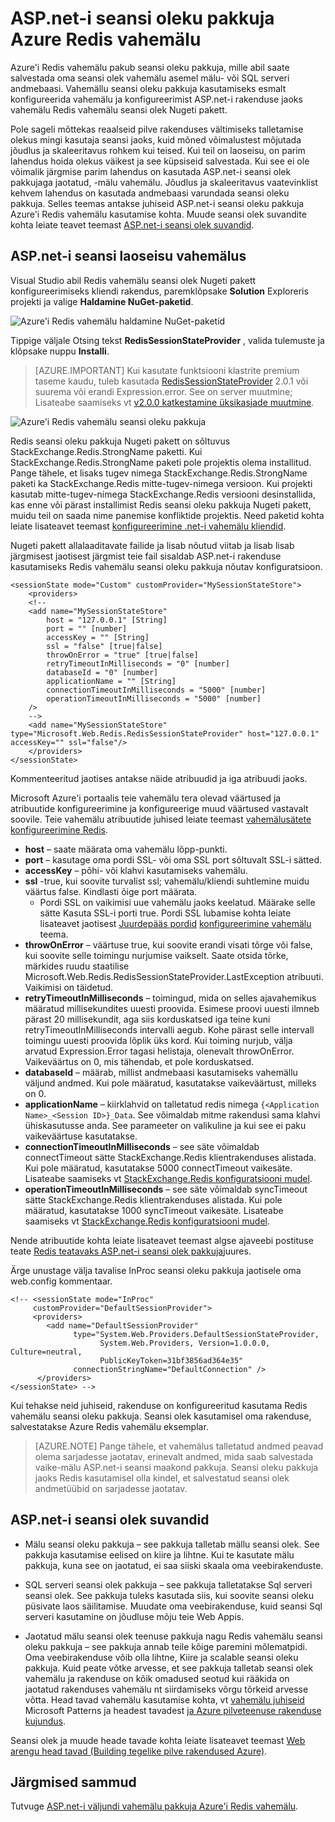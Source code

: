 <properties
    pageTitle="Vahemälu ASP.net-i seansi oleku pakkuja | Microsoft Azure'i"
    description="Siit saate teada, kuidas säilitada ASP.net-i seansi olek Azure'i Redis vahemälu abil"
    services="redis-cache"
    documentationCenter="na"
    authors="steved0x"
    manager="douge"
    editor="tysonn" />
<tags
    ms.service="cache"
    ms.devlang="na"
    ms.topic="article"
    ms.tgt_pltfrm="cache-redis"
    ms.workload="tbd"
    ms.date="09/01/2016"
    ms.author="sdanie" />

# <a name="aspnet-session-state-provider-for-azure-redis-cache"></a>ASP.net-i seansi oleku pakkuja Azure Redis vahemälu

Azure'i Redis vahemälu pakub seansi oleku pakkuja, mille abil saate salvestada oma seansi olek vahemälu asemel mälu- või SQL serveri andmebaasi. Vahemällu seansi oleku pakkuja kasutamiseks esmalt konfigureerida vahemälu ja konfigureerimist ASP.net-i rakenduse jaoks vahemälu Redis vahemälu seansi olek Nugeti pakett.

Pole sageli mõttekas reaalseid pilve rakenduses vältimiseks talletamise olekus mingi kasutaja seansi jaoks, kuid mõned võimalustest mõjutada jõudlus ja skaleeritavus rohkem kui teised. Kui teil on laoseisu, on parim lahendus hoida olekus väikest ja see küpsiseid salvestada. Kui see ei ole võimalik järgmise parim lahendus on kasutada ASP.net-i seansi olek pakkujaga jaotatud, -mälu vahemälu. Jõudlus ja skaleeritavus vaatevinklist kehvem lahendus on kasutada andmebaasi varundada seansi oleku pakkuja. Selles teemas antakse juhiseid ASP.net-i seansi oleku pakkuja Azure'i Redis vahemälu kasutamise kohta. Muude seansi olek suvandite kohta leiate teavet teemast [ASP.net-i seansi olek suvandid](#aspnet-session-state-options).

## <a name="store-aspnet-session-state-in-the-cache"></a>ASP.net-i seansi laoseisu vahemälus

Visual Studio abil Redis vahemälu seansi olek Nugeti pakett konfigureerimiseks kliendi rakendus, paremklõpsake **Solution** Exploreris projekti ja valige **Haldamine NuGet-paketid**.

![Azure'i Redis vahemälu haldamine NuGet-paketid](./media/cache-aspnet-session-state-provider/redis-cache-manage-nuget-menu.png)

Tippige väljale Otsing tekst **RedisSessionStateProvider** , valida tulemuste ja klõpsake nuppu **Installi**.

>[AZURE.IMPORTANT] Kui kasutate funktsiooni klastrite premium taseme kaudu, tuleb kasutada [RedisSessionStateProvider](https://www.nuget.org/packages/Microsoft.Web.RedisSessionStateProvider) 2.0.1 või suurema või erandi Expression.error. See on server muutmine; Lisateabe saamiseks vt [v2.0.0 katkestamine üksikasjade muutmine](https://github.com/Azure/aspnet-redis-providers/wiki/v2.0.0-Breaking-Change-Details).

![Azure'i Redis vahemälu seansi oleku pakkuja](./media/cache-aspnet-session-state-provider/redis-cache-session-state-provider.png)

Redis seansi oleku pakkuja Nugeti pakett on sõltuvus StackExchange.Redis.StrongName paketti. Kui StackExchange.Redis.StrongName paketi pole projektis olema installitud. Pange tähele, et lisaks tugev nimega StackExchange.Redis.StrongName paketi ka StackExchange.Redis mitte-tugev-nimega versioon. Kui projekti kasutab mitte-tugev-nimega StackExchange.Redis versiooni desinstallida, kas enne või pärast installimist Redis seansi oleku pakkuja Nugeti pakett, muidu teil on saada nime panemise konfliktide projektis. Need paketid kohta leiate lisateavet teemast [konfigureerimine .net-i vahemälu kliendid](cache-dotnet-how-to-use-azure-redis-cache.md#configure-the-cache-clients).

Nugeti pakett allalaaditavate failide ja lisab nõutud viitab ja lisab lisab järgmisest jaotisest järgmist teie fail sisaldab ASP.net-i rakenduse kasutamiseks Redis vahemälu seansi oleku pakkuja nõutav konfiguratsioon.

    <sessionState mode="Custom" customProvider="MySessionStateStore">
        <providers>
        <!--
        <add name="MySessionStateStore"
            host = "127.0.0.1" [String]
            port = "" [number]
            accessKey = "" [String]
            ssl = "false" [true|false]
            throwOnError = "true" [true|false]
            retryTimeoutInMilliseconds = "0" [number]
            databaseId = "0" [number]
            applicationName = "" [String]
            connectionTimeoutInMilliseconds = "5000" [number]
            operationTimeoutInMilliseconds = "5000" [number]
        />
        -->
        <add name="MySessionStateStore" type="Microsoft.Web.Redis.RedisSessionStateProvider" host="127.0.0.1" accessKey="" ssl="false"/>
        </providers>
    </sessionState>

Kommenteeritud jaotises antakse näide atribuudid ja iga atribuudi jaoks.

Microsoft Azure'i portaalis teie vahemälu tera olevad väärtused ja atribuutide konfigureerimine ja konfigureerige muud väärtused vastavalt soovile. Teie vahemälu atribuutide juhised leiate teemast [vahemälusätete konfigureerimine Redis](cache-configure.md#configure-redis-cache-settings).

-   **host** – saate määrata oma vahemälu lõpp-punkti.
-   **port** – kasutage oma pordi SSL- või oma SSL port sõltuvalt SSL-i sätted.
-   **accessKey** – põhi- või klahvi kasutamiseks vahemälu.
-   **ssl** -true, kui soovite turvalist ssl; vahemälu/kliendi suhtlemine muidu väärtus false. Kindlasti õige port määrata.
    -   Pordi SSL on vaikimisi uue vahemälu jaoks keelatud. Määrake selle sätte Kasuta SSL-i porti true. Pordi SSL lubamise kohta leiate lisateavet jaotisest [Juurdepääs pordid](cache-configure.md#access-ports) [konfigureerimine vahemälu](cache-configure.md) teema.
-   **throwOnError** – väärtuse true, kui soovite erandi visati tõrge või false, kui soovite selle toimingu nurjumise vaikselt. Saate otsida tõrke, märkides ruudu staatilise Microsoft.Web.Redis.RedisSessionStateProvider.LastException atribuuti. Vaikimisi on täidetud.
-   **retryTimeoutInMilliseconds** – toimingud, mida on selles ajavahemikus määratud millisekundites uuesti proovida. Esimese proovi uuesti ilmneb pärast 20 millisekundit, aga siis korduskatsed iga teine kuni retryTimeoutInMilliseconds intervalli aegub. Kohe pärast selle intervall toimingu uuesti proovida lõplik üks kord. Kui toiming nurjub, välja arvatud Expression.Error tagasi helistaja, olenevalt throwOnError. Vaikeväärtus on 0, mis tähendab, et pole korduskatsed.
-   **databaseId** – määrab, millist andmebaasi kasutamiseks vahemällu väljund andmed. Kui pole määratud, kasutatakse vaikeväärtust, milleks on 0.
-   **applicationName** – kiirklahvid on talletatud redis nimega `{<Application Name>_<Session ID>}_Data`. See võimaldab mitme rakendusi sama klahvi ühiskasutusse anda. See parameeter on valikuline ja kui see ei paku vaikeväärtuse kasutatakse.
-   **connectionTimeoutInMilliseconds** – see säte võimaldab connectTimeout sätte StackExchange.Redis klientrakenduses alistada. Kui pole määratud, kasutatakse 5000 connectTimeout vaikesäte. Lisateabe saamiseks vt [StackExchange.Redis konfiguratsiooni mudel](http://go.microsoft.com/fwlink/?LinkId=398705).
-   **operationTimeoutInMilliseconds** – see säte võimaldab syncTimeout sätte StackExchange.Redis klientrakenduses alistada. Kui pole määratud, kasutatakse 1000 syncTimeout vaikesäte. Lisateabe saamiseks vt [StackExchange.Redis konfiguratsiooni mudel](http://go.microsoft.com/fwlink/?LinkId=398705).

Nende atribuutide kohta leiate lisateavet teemast algse ajaveebi postituse teate [Redis teatavaks ASP.net-i seansi olek pakkuja](http://blogs.msdn.com/b/webdev/archive/2014/05/12/announcing-asp-net-session-state-provider-for-redis-preview-release.aspx)juures.

Ärge unustage välja tavalise InProc seansi oleku pakkuja jaotisele oma web.config kommentaar.

    <!-- <sessionState mode="InProc"
         customProvider="DefaultSessionProvider">
         <providers>
            <add name="DefaultSessionProvider"
                  type="System.Web.Providers.DefaultSessionStateProvider,
                        System.Web.Providers, Version=1.0.0.0, Culture=neutral,
                        PublicKeyToken=31bf3856ad364e35"
                  connectionStringName="DefaultConnection" />
          </providers>
    </sessionState> -->

Kui tehakse neid juhiseid, rakenduse on konfigureeritud kasutama Redis vahemälu seansi oleku pakkuja. Seansi olek kasutamisel oma rakenduse, salvestatakse Azure Redis vahemälu eksemplar.

>[AZURE.NOTE] Pange tähele, et vahemälus talletatud andmed peavad olema sarjadesse jaotatav, erinevalt andmed, mida saab salvestada vaike-mälu ASP.net-i seansi maakond pakkuja. Seansi oleku pakkuja jaoks Redis kasutamisel olla kindel, et salvestatud seansi olek andmetüübid on sarjadesse jaotatav.

## <a name="aspnet-session-state-options"></a>ASP.net-i seansi olek suvandid

- Mälu seansi oleku pakkuja – see pakkuja talletab mällu seansi olek. See pakkuja kasutamise eelised on kiire ja lihtne. Kui te kasutate mälu pakkuja, kuna see on jaotatud, ei saa siiski skaala oma veebirakenduste.

- SQL serveri seansi olek pakkuja – see pakkuja talletatakse Sql serveri seansi olek. See pakkuja tuleks kasutada siis, kui soovite seansi oleku püsivate laos säilitamise. Muudate oma veebirakenduse, kuid seansi Sql serveri kasutamine on jõudluse mõju teie Web Appis.

- Jaotatud mälu seansi olek teenuse pakkuja nagu Redis vahemälu seansi oleku pakkuja – see pakkuja annab teile kõige paremini mõlematpidi. Oma veebirakenduse võib olla lihtne, Kiire ja scalable seansi oleku pakkuja. Kuid peate võtke arvesse, et see pakkuja talletab seansi olek vahemälu ja rakenduse on kõik omadused seotud kui rääkida on jaotatud rakenduses vahemälu nt siirdamiseks võrgu tõrkeid arvesse võtta. Head tavad vahemälu kasutamise kohta, vt [vahemälu juhiseid](../best-practices-caching.md) Microsoft Patterns ja headest tavadest [ja Azure pilveteenuse rakenduse kujundus](https://github.com/mspnp/azure-guidance).

Seansi olek ja muude heade tavade kohta leiate lisateavet teemast [Web arengu head tavad (Building tegelike pilve rakendused Azure)](http://www.asp.net/aspnet/overview/developing-apps-with-windows-azure/building-real-world-cloud-apps-with-windows-azure/web-development-best-practices).

## <a name="next-steps"></a>Järgmised sammud

Tutvuge [ASP.net-i väljundi vahemälu pakkuja Azure'i Redis vahemälu](cache-aspnet-output-cache-provider.md).

